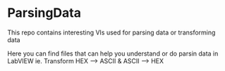 # ParsingData
This repo contains interesting VIs used for parsing data or transforming data

Here you can find files that can help you understand or do parsin data in LabVIEW
ie.
Transform HEX --> ASCII  &   ASCII --> HEX
